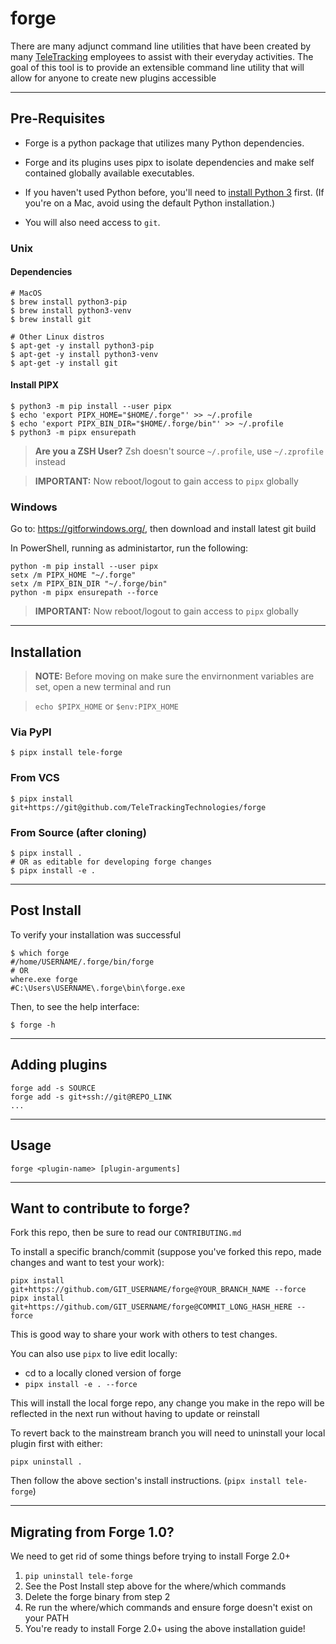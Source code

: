 # **forge**

There are many adjunct command line utilities that have been created by many [TeleTracking](https://www.teletracking.com)
employees to assist with their everyday activities.
The goal of this tool is to provide an extensible command line utility that will allow
for anyone to create new plugins accessible

---

## Pre-Requisites

- Forge is a python package that utilizes many Python dependencies.

- Forge and its plugins uses pipx to isolate dependencies and make self contained globally available executables.

- If you haven't used Python before, you'll need to [install Python 3](https://docs.python-guide.org/starting/installation/) first. (If you're on a Mac, avoid using the default Python installation.)

- You will also need access to `git`.

### **Unix**

#### Dependencies

```shell
# MacOS
$ brew install python3-pip
$ brew install python3-venv
$ brew install git

# Other Linux distros
$ apt-get -y install python3-pip
$ apt-get -y install python3-venv
$ apt-get -y install git
```

#### Install PIPX

```shell
$ python3 -m pip install --user pipx
$ echo 'export PIPX_HOME="$HOME/.forge"' >> ~/.profile
$ echo 'export PIPX_BIN_DIR="$HOME/.forge/bin"' >> ~/.profile
$ python3 -m pipx ensurepath
```

> **Are you a ZSH User?** Zsh doesn't source `~/.profile`, use `~/.zprofile` instead

> **IMPORTANT:** Now reboot/logout to gain access to `pipx` globally

### **Windows**

Go to: https://gitforwindows.org/, then download and install latest git build

In PowerShell, running as administartor, run the following:

```shell
python -m pip install --user pipx
setx /m PIPX_HOME "~/.forge"
setx /m PIPX_BIN_DIR "~/.forge/bin"
python -m pipx ensurepath --force
```

> **IMPORTANT:** Now reboot/logout to gain access to `pipx` globally

---

## Installation

> **NOTE:** Before moving on make sure the envirnonment variables are set, open a new terminal and run

> `echo $PIPX_HOME` or `$env:PIPX_HOME`

### **Via PyPI**

```shell
$ pipx install tele-forge
```

### **From VCS**

```shell
$ pipx install git+https://git@github.com/TeleTrackingTechnologies/forge
```

### **From Source (after cloning)**

```shell
$ pipx install .
# OR as editable for developing forge changes
$ pipx install -e .
```

---

## Post Install

To verify your installation was successful

```shell
$ which forge
#/home/USERNAME/.forge/bin/forge
# OR
where.exe forge
#C:\Users\USERNAME\.forge\bin\forge.exe
```

Then, to see the help interface:

```
$ forge -h
```

---

## Adding plugins

```
forge add -s SOURCE
forge add -s git+ssh://git@REPO_LINK
...
```

---

## Usage

```
forge <plugin-name> [plugin-arguments]
```

---

## Want to contribute to forge?

Fork this repo, then be sure to read our `CONTRIBUTING.md`

To install a specific branch/commit (suppose you've forked this repo, made changes and want to test your work):

```shell
pipx install git+https://github.com/GIT_USERNAME/forge@YOUR_BRANCH_NAME --force
pipx install git+https://github.com/GIT_USERNAME/forge@COMMIT_LONG_HASH_HERE --force
```

This is good way to share your work with others to test changes.

You can also use `pipx` to live edit locally:

- cd to a locally cloned version of forge
- `pipx install -e . --force`

This will install the local forge repo, any change you make in the repo will be reflected in the next run without having to update or reinstall

To revert back to the mainstream branch you will need to uninstall your local plugin first with either:

`pipx uninstall .`

Then follow the above section's install instructions. (`pipx install tele-forge`)

---

## Migrating from Forge 1.0?

We need to get rid of some things before trying to install Forge 2.0+

1. `pip uninstall tele-forge`
2. See the Post Install step above for the where/which commands
3. Delete the forge binary from step 2
4. Re run the where/which commands and ensure forge doesn't exist on your PATH
5. You're ready to install Forge 2.0+ using the above installation guide!

